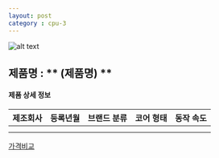 ```yaml
---
layout: post
category : cpu-3
---
```


![alt text]( 주소 )

## 제품명 : ** (제품명)  **

#### 제품 상세 정보


제조회사  |  등록년월  |  브랜드 분류  |  코어 형태  |  동작 속도
--------- | ---------- | ------------- | ----------- | ------------
          |            |               |              
|||


[가격비교](링크)
